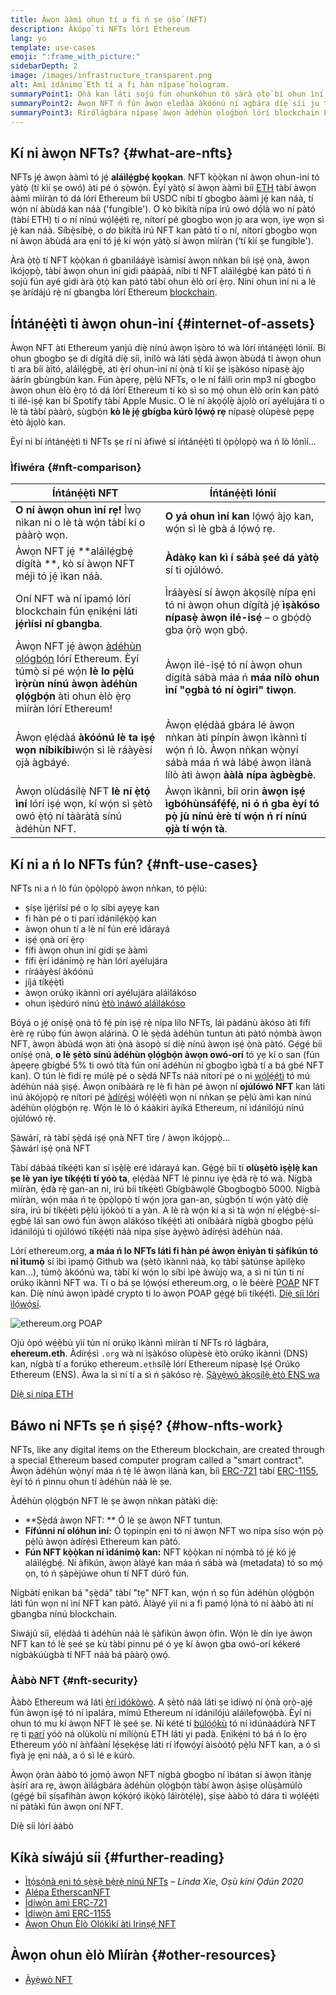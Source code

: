 ```yaml
---
title: Àwọn ààmì ohun tí a fi ń ṣe ọ̀ṣọ́ (NFT)
description: Àkópọ̀ ti NFTs lórí Ethereum
lang: yo
template: use-cases
emoji: ":frame_with_picture:"
sidebarDepth: 2
image: /images/infrastructure_transparent.png
alt: Àmì ìdánimọ́ Eth tí a fi hàn nípasẹ̀ hologram.
summaryPoint1: Ọ̀nà kan láti ṣojú fún ohunkóhun tó ṣàrà ọ̀tọ̀ bí ohun ìní tí ó dá lórí Ethereum.
summaryPoint2: Àwọn NFT ń fún àwọn ẹlẹ́dàá àkóónú ní agbára díẹ̀ síi ju ti tẹ́lẹ̀ lọ.
summaryPoint3: Rírólágbára nípasẹ̀ àwọn àdéhùn ọlọ́gbọ́n lórí blockchain Ethereum.
---
```


## Kí ni àwọn NFTs? {#what-are-nfts}

NFTs jẹ́ àwọn ààmì tó jẹ́ **aláìlẹ́gbẹ́ kọọkan**. NFT kọ̀ọ̀kan ní àwọn ohun-ìní tó yàtọ̀ (tí kìí ṣe owó) àti pé ó ṣọ̀wọ́n. Èyí yàtọ̀ sí àwọn ààmì bíi [ETH](/glossary/#ether) tàbí àwọn ààmì mìíràn tó dá lórí Ethereum bíi USDC níbi tí gbogbo ààmì jẹ́ kan náà, tí wọ́n ní àbùdá kan náà ('fungible'). O kò bìkítà nípa irú owó dọ́là wo ní pàtó (tàbí ETH) tí o ní nínú wọ́lẹ́ẹ́tì rẹ, nítorí pé gbogbo wọn jọ ara wọn, iye wọn sì jẹ́ kan náà. Síbẹ̀síbẹ̀, o _do_ bìkítà irú NFT kan pàtó tí o ní, nítorí gbogbo wọn ní àwọn àbùdá ara ẹni tó jẹ́ kí wọ́n yàtọ̀ sí àwọn mìíràn (‘tí kìí ṣe fungible').

Àrà ọ̀tọ̀ tí NFT kọ̀ọ̀kan ń gbanilááyè ìsàmìsí àwọn nǹkan bíi iṣẹ́ ọnà, àwọn ìkójọpọ̀, tàbí àwọn ohun ìní gidi pàápàá, níbi tí NFT aláìlẹ́gbẹ́ kan pàtó ti ń ṣojú fún ayé gidi àrà ọ̀tọ̀ kan pàtó tàbí ohun èlò orí ẹ̀rọ. Níní ohun ìní ni a lè ṣe àrídájú rẹ̀ ní gbangba lórí Ethereum [blockchain](/glossary/#blockchain).

<YouTube id="Xdkkux6OxfM" />

## Íńtánẹ́ẹ̀tì ti àwọn ohun-ìní {#internet-of-assets}

Àwọn NFT àti Ethereum yanjú díẹ̀ nínú àwọn ìṣòro tó wà lórí íńtánẹ́ẹ̀tì lónìí. Bí ohun gbogbo ṣe di dígítá díẹ̀ síi, ìnílò wà láti ṣẹ̀dá àwọn àbùdá ti àwọn ohun ti ara bíi àìtó, aláìlẹ́gbẹ́, ati ẹ̀rí ohun-ìní ní ọ̀nà tí kìí ṣe ìṣàkóso nípasẹ̀ àjọ àárín gbùngbùn kan. Fún àpẹrẹ, pẹ̀lú NFTs, o le ní fáìlì orin mp3 ní gbogbo àwọn ohun èlò ẹ̀rọ tó dá lórí Ethereum tí kò sì so mọ́ ohun èlò orin kan pàtó ti ilé-iṣẹ́ kan bí Spotify tàbí Apple Music. O lè ní àkọọ́lẹ̀ àjọlò orí ayélujára tí o lè tà tàbí pààrọ̀, ṣùgbọ́n **kò lè jẹ́ gbígba kúrò lọ́wọ́ rẹ** nípasẹ̀ olùpèsè pẹpẹ ètò àjọlò kan.

Èyí ni bí íńtánẹ́ẹ̀tì ti NFTs ṣe rí ní àfiwé sí íńtánẹ́ẹ̀tì ti ọ̀pọ̀lọpọ̀ wa ń lò lónìí...

### Ìfiwéra {#nft-comparison}

| Íńtánẹ́ẹ̀tì NFT                                                                                                                                                                                | Íńtánẹ́ẹ̀tì lónìí                                                                                                                                           |
| ---------------------------------------------------------------------------------------------------------------------------------------------------------------------------------------------- | ----------------------------------------------------------------------------------------------------------------------------------------------------------- |
| **O ní àwọn ohun ìní rẹ!** Ìwọ nìkan ni o lè tà wọ́n tàbí kí o pààrọ̀ wọn.                                                                                                                     | **O yá ohun ìní kan** lọ́wọ́ àjọ kan, wọ́n sì lè gbà á lọ́wọ́ rẹ.                                                                                           |
| Àwọn NFT jẹ́ **aláìlẹ́gbẹ́ dígítà **, kò sí àwọn NFT méjì tó jẹ́ ìkan náà.                                                                                                                     | **Àdàkọ kan kì í sábà ṣeé dá yàtọ̀** sí ti ojúlówó.                                                                                                         |
| Oní NFT wà ní ìpamọ́ lórí blockchain fún ẹnikẹ́ni láti **jẹ́rìísi ní gbangba**.                                                                                                                | Ìráàyèsí sí àwọn àkọsílẹ̀ nípa ẹni tó ni àwọn ohun dígítà jẹ́ **ìṣàkóso nípasẹ̀ àwọn ilé-isẹ́** – o gbọ́dọ̀ gba ọ̀rọ̀ wọn gbọ́.                             |
| Àwọn NFT jẹ́ àwọn [àdéhùn ọlọ́gbọ́n](/glossary/#smart-contract) lórí Ethereum. Èyí túmọ̀ sí pé wọ́n **lè lo pẹ̀lú ìrọ̀rùn nínú àwọn àdéhùn ọlọ́gbọ́n** àti ohun èlò ẹ̀rọ mìíràn lórí Ethereum! | Àwọn ilé-iṣẹ́ tó ní àwọn ohun dígítà sábà máa ń **máa nílò ohun ìní "ọgbà tó ní ògiri" tiwọn**.                                                             |
| Àwọn ẹlẹ́dàá **àkóónú lè ta iṣẹ́ wọn níbikíbi**wọ́n sì lè ráàyèsí ọjà àgbáyé.                                                                                                                  | Àwọn ẹlẹ́dàá gbára lé àwọn nǹkan àti pínpín àwọn ìkànnì tí wọ́n ń lò. Àwọn nǹkan wọ̀nyí sábà máa ń wà lábẹ́ àwọn ìlànà lílò àti àwọn **ààlà nípa àgbègbè**. |
| Àwọn olùdásílẹ̀ NFT **lè ní ẹ̀tọ́ ìní** lórí iṣẹ́ wọn, kí wọ́n sì ṣètò owó ẹ̀tọ́ ní tààràtà sínú àdéhùn NFT.                                                                                   | Àwọn ìkànnì, bíi orin **àwọn iṣẹ́ ìgbóhùnsáfẹ́fẹ́, ni ó ń gba èyí tó pọ̀ jù nínú èrè tí wọ́n ń rí nínú ọjà tí wọ́n tà**.                                    |

## Kí ni a ń lo NFTs fún? {#nft-use-cases}

NFTs ni a ń lò fún ọ̀pọ̀lọpọ̀ àwọn nǹkan, tó pẹ̀lú:

- ṣíṣe ìjẹ́rìísí pé o lọ síbi ayẹyẹ kan
- fi hàn pé o ti parí ìdánilẹ́kọ̀ọ́ kan
- àwọn ohun tí a lè ní fún eré ìdárayá
- iṣẹ́ ọnà orí ẹ̀rọ
- fífi àwọn ohun ìní gidi ṣe ààmì
- fífi ẹ̀rí ìdánimọ̀ rẹ hàn lórí ayélujára
- ríráàyèsí àkóónú
- jíjá tíkẹ́ẹ̀tì
- àwọn orúkọ ìkànnì orí ayélujára aláìlákóso
- ohun ìṣèdúró nínú [ètò ìnáwó aláìlákóso](/glossary/#defi)

Bóyá o jẹ́ oníṣẹ́ ọnà tó fẹ́ pín iṣẹ́ rẹ̀ nípa lílo NFTs, láì pàdánù àkóso àti fífi èrè rẹ rúbọ fún àwọn alárinà. O lè ṣẹ̀dá àdéhùn tuntun àti pàtó nọ́mbà àwọn NFT, àwọn àbùdá wọn àti ọ̀nà àsopọ̀ sí díẹ̀ nínú àwọn iṣẹ́ ọ̀nà pàtó. Gẹ́gẹ́ bíi oníṣẹ́ ọnà, **o lè ṣètò sínú àdéhùn ọlọ́gbọ́n àwọn owó-orí** tó yẹ kí o san (fún àpẹẹrẹ gbígbé 5% ti owó títà fún oní àdéhùn ní gbogbo ìgbà tí a bá gbé NFT kan). O tún lè fìdí rẹ múlẹ̀ pé o sẹ̀dá NFTs náà nítorí pé o ni [wọ́lẹ́ẹ́tì](/glossary/#wallet) tó mú àdéhùn náà ṣiṣẹ́. Àwọn oníbàárà rẹ lè fi hàn pé àwọn ní **ojúlówó NFT** kan láti inú àkójọpọ̀ rẹ nítorí pé [àdírẹ́sì](/glossary/#address) wọ́lẹ́ẹ́tì wọn ní nǹkan ṣe pẹ̀lú àmì kan nínú àdéhùn ọlọ́gbọ́n rẹ. Wọ́n lè lò ó káàkiri àyíká Ethereum, ní ìdánilójú nínú ojúlówó rẹ̀.

<InfoBanner shouldSpaceBetween emoji=":eyes:" mt="8">
  <div>Ṣàwárí, rà tàbí ṣẹ̀dá iṣẹ́ ọnà NFT tìrẹ / àwọn ìkójọpọ̀...</div>
  <ButtonLink href="/apps/categories/collectibles">
    Ṣàwárí iṣẹ́ ọnà NFT
  </ButtonLink>
</InfoBanner>

Tàbí dábàá tíkẹ́ẹ́tì kan sí ìṣẹ̀lẹ̀ eré ìdárayá kan. Gẹ́gẹ́ bíi tí **olùṣètò ìṣẹ̀lẹ̀ kan ṣe lè yan iye tíkẹ́ẹ́tì tí yóò ta**, ẹlẹ́dàá NFT lè pinnu iye ẹ̀dà rẹ̀ tó wà. Nígbà mìíràn, ẹ̀dà rẹ̀ gan-an ni, irú bíi tíkẹ́ètì Gbígbàwọlé Gbogbogbò 5000. Nígbà mìíràn, wọ́n máa ń tẹ ọ̀pọ̀lọpọ̀ tí wọ́n jọra gan-an, ṣùgbọ́n tí wọ́n yàtọ̀ díẹ̀ síra, irú bí tíkẹ́ètì pẹ̀lú ìjókòó tí a yàn. A lè rà wọ́n kí a sì tà wọ́n ní ẹlẹ́gbẹ́-sí-ẹgbẹ́ láì san owó fún àwọn alákóso tíkẹ́ẹ́tì àti oníbàárà nígbà gbogbo pẹ̀lú ìdánilójú ti ojúlówó tíkẹ́ẹ́tì náà nípa ṣíṣe àyẹ̀wò àdírẹ́sì àdéhùn náà.

Lórí ethereum.org, **a máa ń lo NFTs láti fi hàn pé àwọn ènìyàn ti ṣàfikún tó ní ìtumọ̀** sí ibi ìpamọ́ Github wa (ṣètò ìkànnì náà, kọ tàbí ṣàtúnṣe àpilẹ̀kọ kan...), túmọ̀ àkóónú wa, tàbí kí wọ́n lọ síbi ìpè àwùjọ wa, a sì ní tún ti ní orúkọ ìkànnì NFT wa. Tí o bá ṣe lọ́wọ́sí ethereum.org, o lè béèrè [POAP](/glossary/#poap) NFT kan. Díẹ̀ nínú àwọn ìpàdé crypto ti lo àwọn POAP gẹ́gẹ́ bíi tíkẹ́ẹ́tì. [Díẹ̀ síi lórí ìlọ́wọ́sí](/contributing/#poap).

![ethereum.org POAP](./poap.png)

Ojú òpó wẹ́ẹ̀bù yìí tún ní orúkọ ìkànnì mìíràn tí NFTs ró lágbára, **ehereum.eth**. Àdírẹ́sì `.org` wà ní ìṣàkóso olùpèsè ètò orúkọ ìkànnì (DNS) kan, nígbà tí a forúkọ ethereum`.eth`sílẹ̀ lórí Ethereum nípasẹ̀ Iṣẹ́ Orúkọ Ethereum (ENS). Àwa la sì ní tí a sì ń ṣàkóso rẹ̀. [Ṣàyẹ̀wò àkọsílẹ̀ ètò ENS wa](https://app.ens.domains/name/ethereum.eth)

[Díẹ̀ si nípa ETH](https://app.ens.domains)

<Divider />

## Báwo ni NFTs ṣe ń ṣiṣẹ́? {#how-nfts-work}

NFTs, like any digital items on the Ethereum blockchain, are created through a special Ethereum based computer program called a "smart contract". Àwọn àdéhùn wọ̀nyí máa ń tẹ̀ lé àwọn ìlànà kan, bíi [ERC-721](/glossary/#erc-721) tàbí [ERC-1155](/glossary/#erc-1155), èyí tó ń pinnu ohun tí àdéhùn náà lè ṣe.

Àdéhùn ọlọ́gbọ́n NFT lè ṣe àwọn nǹkan pàtàkì díẹ̀:

- **Ṣẹ̀dá àwọn NFT: ** Ó lè ṣe àwọn NFT tuntun.
- **Fífúnni ní olóhun ìní:** Ó tọpinpin ẹni tó ni àwọn NFT wo nípa síso wọ́n pọ̀ pẹ̀lú àwọn àdírẹ́sì Ethereum kan pàtó.
- **Fún NFT kọ̀ọ̀kan ní ìdánimọ̀ kan:** NFT kọ̀ọ̀kan ní nọ́mbà tó jẹ́ kó jẹ́ aláìlẹ́gbẹ́. Ní àfikún, àwọn àlàyé kan máa ń sábà wà (metadata) tó so mọ́ ọn, tó ń ṣàpèjúwe ohun tí NFT dúró fún.

Nígbàtí ẹnìkan bá "ṣẹ̀dá" tàbí "tẹ" NFT kan, wọ́n ń sọ fún àdéhùn ọlọ́gbọ́n láti fún wọn ní ìní NFT kan pàtó. Àlàyé yìí ni a fi pamọ́ lọ́nà tó ní ààbò àti ní gbangba nínú blockchain.

Síwájú síi, ẹlẹ́dàá ti àdéhùn náà lè ṣàfikún àwọn òfin. Wọ́n lè dín iye àwọn NFT kan tó lè ṣeé ṣe kù tàbí pinnu pé ó yẹ kí àwọn gba owó-orí kékeré nígbàkúùgbà tí NFT náà bá pààrọ̀ ọwọ́.

### Ààbò NFT {#nft-security}

Ààbò Ethereum wá láti [ẹ̀rí ìdókòwò](/glossary/#pos). A ṣètò náà láti ṣe ìdíwọ́ ní ọ̀nà ọrọ̀-ajẹ́ fún àwọn iṣẹ́ tó ní ìpalára, mímú Ethereum ní ìdánilójú aláìlefọwọ́bà. Èyí ni ohun tó mu kí àwọn NFT lè ṣeé ṣe. Ní kété tí [búlọ́ọ́kù](/glossary/#block) tó ní ìdúnàádúrà NFT rẹ ti [parí](/glossary/#finality) yóò ná olùkolù ní mílíọ̀nù ETH láti yi padà. Ẹnikẹ́ni tó bá ń lo ẹ̀rọ Ethereum yóò ní àǹfààní lẹ́sẹkẹ́sẹ láti rí ìfọwọ́yí àìsòótọ́ pẹ̀lú NFT kan, a ó sì fìyà jẹ ẹni náà, a ó sì lé e kúrò.

Àwọn ọ̀ràn ààbò tó jọmọ́ àwọn NFT nígbà gbogbo ní ìbátan sí àwọn ìtànjẹ àṣírí ara rẹ, àwọn àìlágbára àdéhùn ọlọ́gbọ́n tàbí àwọn àṣìṣe olùṣàmúlò (gẹ́gẹ́ bíi ṣíṣafihàn àwọn kọ́kọ́rọ́ ikọ̀kọ̀ láìròtẹ́lẹ̀), ṣíṣe ààbò tó dára ti wọ́lẹ́ẹ́tì ní pàtàkì fún àwọn oní NFT.

<ButtonLink href="/security/">
  Díẹ̀ síi lórí ààbò
</ButtonLink>

## Kíkà síwájú síi {#further-reading}

- [Ìtọ́sọ́nà ẹni tó ṣẹ̀ṣẹ̀ bẹ̀rẹ̀ nínú NFTs](https://linda.mirror.xyz/df649d61efb92c910464a4e74ae213c4cab150b9cbcc4b7fb6090fc77881a95d) – _Linda Xie, Oṣù kíní Ọdún 2020_
- [Alépa EtherscanNFT](https://etherscan.io/nft-top-contracts)
- [Ìdíwọ̀n àmì ERC-721](/developers/docs/standards/tokens/erc-721/)
- [Ìdíwọ̀n àmì ERC-1155](/developers/docs/standards/tokens/erc-1155/)
- [Àwọn Ohun Èlò Olókìkí àti Irinṣẹ́ NFT](https://www.ethereum-ecosystem.com/blockchains/ethereum/nfts)

## Àwọn ohun èlò Mìíràn {#other-resources}

- [Àyẹ̀wò NFT](https://nftscan.com/)

<Divider />

<QuizWidget quizKey="nfts" />
